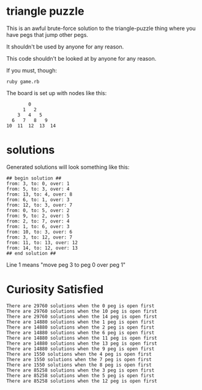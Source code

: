 triangle puzzle
===============

This is an awful brute-force solution to the triangle-puzzle thing where
you have pegs that jump other pegs. 

It shouldn't be used by anyone for any reason.

This code shouldn't be looked at by anyone for any reason. 

If you must, though:

    ruby game.rb

The board is set up with nodes like this:

            0
          1   2
        3   4   5
      6   7   8   9
    10  11  12  13  14  
    
    
solutions
=========

Generated solutions will look something like this: 

    ## begin solution ##
    from: 3, to: 0, over: 1
    from: 5, to: 3, over: 4
    from: 13, to: 4, over: 8
    from: 6, to: 1, over: 3
    from: 12, to: 3, over: 7
    from: 0, to: 5, over: 2
    from: 9, to: 2, over: 5
    from: 2, to: 7, over: 4
    from: 1, to: 6, over: 3
    from: 10, to: 3, over: 6
    from: 3, to: 12, over: 7
    from: 11, to: 13, over: 12
    from: 14, to: 12, over: 13
    ## end solution ##
    
Line 1 means "move peg 3 to peg 0 over peg 1"

Curiosity Satisfied
===================

    There are 29760 solutions when the 0 peg is open first
    There are 29760 solutions when the 10 peg is open first
    There are 29760 solutions when the 14 peg is open first
    There are 14880 solutions when the 1 peg is open first
    There are 14880 solutions when the 2 peg is open first
    There are 14880 solutions when the 6 peg is open first
    There are 14880 solutions when the 11 peg is open first
    There are 14880 solutions when the 13 peg is open first
    There are 14880 solutions when the 9 peg is open first
    There are 1550 solutions when the 4 peg is open first
    There are 1550 solutions when the 7 peg is open first
    There are 1550 solutions when the 8 peg is open first
    There are 85258 solutions when the 3 peg is open first
    There are 85258 solutions when the 5 peg is open first
    There are 85258 solutions when the 12 peg is open first
